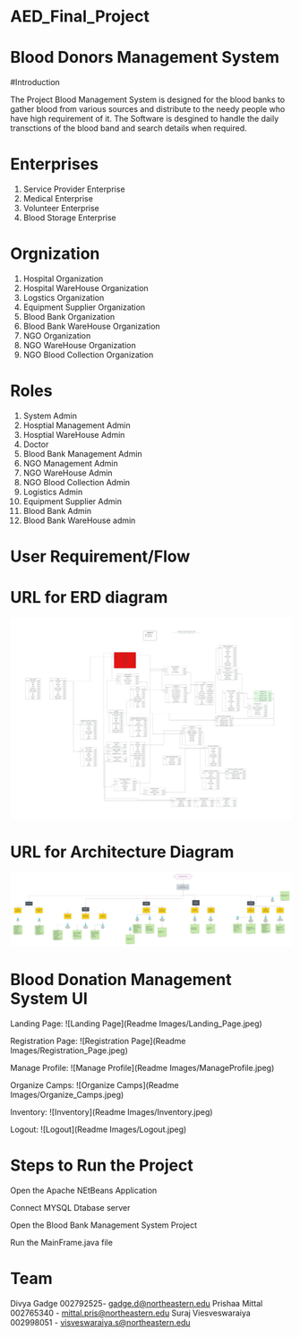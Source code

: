 # AED_Final_Project

<h1>Blood Donors Management System</h1>

#Introduction

The Project Blood Management System is designed for the blood banks to gather blood from various sources and distribute to the needy people who have high requirement of it. The Software is desgined to handle the daily transctions of the blood band and search details when required.


# Enterprises

1. Service Provider Enterprise
2. Medical Enterprise
3. Volunteer Enterprise
4. Blood Storage Enterprise

# Orgnization

1. Hospital Organization
2. Hospital WareHouse Organization
3. Logstics Organization
4. Equipment Supplier Organization
5. Blood Bank Organization
6. Blood Bank WareHouse Organization
7. NGO Organization
8. NGO WareHouse Organization
9. NGO Blood Collection Organization


# Roles
 
1. System Admin
2. Hosptial Management Admin
3. Hosptial WareHouse Admin
4. Doctor
5. Blood Bank Management Admin
6. NGO Management Admin
7. NGO WareHouse Admin
8. NGO Blood Collection Admin
9. Logistics Admin
10. Equipment Supplier Admin
11. Blood Bank Admin
12. Blood Bank WareHouse admin


# User Requirement/Flow

# URL for ERD diagram

![Domain Model](Database_ER_diagram.jpeg)

# URL for Architecture Diagram

![Domain Model](ArchD.jpeg)


# Blood Donation Management System UI

Landing Page:
![Landing Page](Readme Images/Landing_Page.jpeg)

Registration Page:
![Registration Page](Readme Images/Registration_Page.jpeg)

Manage Profile:
![Manage Profile](Readme Images/ManageProfile.jpeg)

Organize Camps:
![Organize Camps](Readme Images/Organize_Camps.jpeg)

Inventory:
![Inventory](Readme Images/Inventory.jpeg)

Logout:
![Logout](Readme Images/Logout.jpeg)


# Steps to Run the Project

Open the Apache NEtBeans Application

Connect MYSQL Dtabase server

Open the Blood Bank Management System Project

Run the MainFrame.java file


# Team

Divya Gadge 002792525- gadge.d@northeastern.edu
Prishaa Mittal 002765340 - mittal.pris@northeastern.edu
Suraj Viesveswaraiya 002998051 - visveswaraiya.s@northeastern.edu








